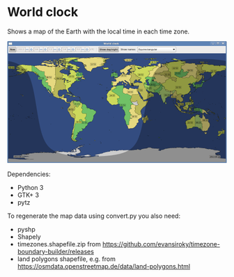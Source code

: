 World clock
===========

Shows a map of the Earth with the local time in each time zone.

![Screenshot](screenshot.png)

Dependencies:

- Python 3
- GTK+ 3
- pytz

To regenerate the map data using convert.py you also need:

- pyshp
- Shapely
- timezones.shapefile.zip from https://github.com/evansiroky/timezone-boundary-builder/releases
- land polygons shapefile, e.g. from https://osmdata.openstreetmap.de/data/land-polygons.html

